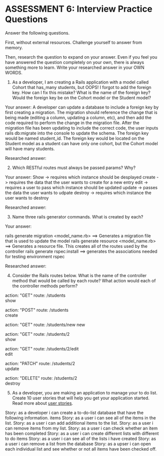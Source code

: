 # ASSESSMENT 6: Interview Practice Questions
Answer the following questions.

First, without external resources. Challenge yourself to answer from memory.

Then, research the question to expand on your answer. Even if you feel you have answered the question completely on your own, there is always something more to learn. Write your researched answer in your OWN WORDS.

1. As a developer, I am creating a Rails application with a model called Cohort that has_many students, but OOPS! I forgot to add the foreign key. How can I fix this mistake? What is the name of the foreign key? Would the foreign key be on the Cohort model or the Student model?

  Your answer: A developer can update a database to include a foreign key by first creating a migration. The migration should reference the change that is being made (editing a column, updating a column, etc), and then add the code required to perform the change in the migration file. After the migration file has been updating to include the correct code, the user inputs rails db:migrate into the console to update the schema. The foreign key would be named student_id. The foreign key would be located on the Student model as a student can have only one cohort, but the Cohort model will have many students. 

  Researched answer:



2. Which RESTful routes must always be passed params? Why?

  Your answer: 
  Show -> requires which instance should be desplayed
  create -> requires the data that the user wants to create for a new entry
  edit -> requires a user to pass which instance should be updated
  update -> passes the data the user wants to udpate
  destroy -> requires which instance the user wants to destroy 

  Researched answer:



3. Name three rails generator commands. What is created by each?

  Your answer: 
  
  rails generate migration <model_name.rb> ==> Generates a migration file that is used to update the model
  rails generate resource <model_name.rb> ==> Generates a resource file. This creates all of the routes used by the controller
  rails generate rspec:install ==> generates the associations needed for testing environment rspec
 
  Researched answer:



4. Consider the Rails routes below. What is the name of the controller method that would be called by each route? What action would each of the controller methods perform?

action: "GET"    route: /students          
show

action: "POST"   route: /students       
create

action: "GET"    route: /students/new
new

action: "GET"    route: /students/2  
show

action: "GET"    route: /students/2/edit    
edit

action: "PATCH"  route: /students/2      
update

action: "DELETE" route: /students/2   
destroy   



5. As a developer, you are making an application to manage your to do list. Create 10 user stories that will help you get your application started. Read more about [user stories](https://www.atlassian.com/agile/project-management/user-stories).

Story: as a developer i can create a to-do-list database that have the following information. items
Story: as a user i can see all of the items in the list.
Story: as a user i can add additional items to the list.
Story: as a user i can remove items from my list.
Story: as a user i can check whether an item has been completed
Story: as a user i can create different lists with different to do items
Story: as a user i can see all of the lists i have created
Story: as a user i can remove a list from the database
Story: as a upser i can open each individual list and see whether or not all items have been checked off.
